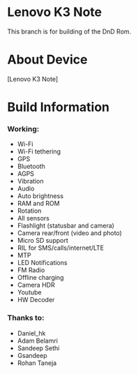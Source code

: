 Lenovo K3 Note 
==============

This branch is for building of the DnD Rom.

# About Device

[Lenovo K3 Note]

# Build Information

### Working:
 * Wi-Fi
 * Wi-Fi tethering
 * GPS
 * Bluetooth
 * AGPS
 * Vibration
 * Audio
 * Auto brightness
 * RAM and ROM
 * Rotation
 * All sensors
 * Flashlight (statusbar and camera)
 * Camera rear/front (video and photo)
 * Micro SD support
 * RIL for SMS/calls/internet/LTE 
 * MTP 
 * LED Notifications
 * FM Radio
 * Offline charging
 * Camera HDR
 * Youtube
 * HW Decoder

### Thanks to:
 * Daniel_hk
 * Adam Belamri
 * Sandeep Sethi
 * Gsandeep
 * Rohan Taneja
